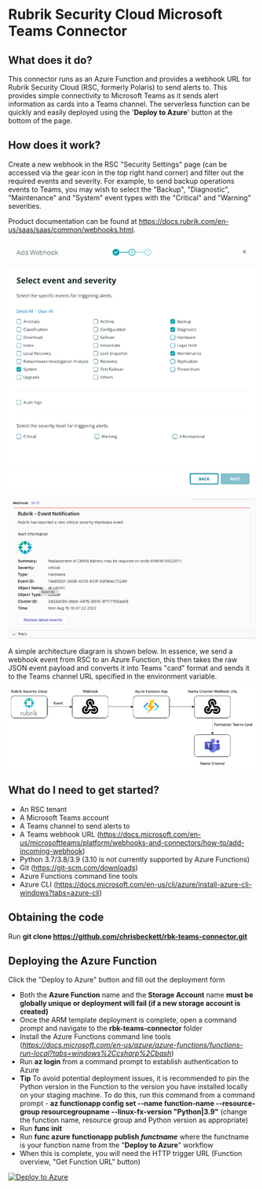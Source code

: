 # Rubrik Security Cloud Microsoft Teams Connector

## What does it do?

This connector runs as an Azure Function and provides a webhook URL for Rubrik Security Cloud (RSC, formerly Polaris) to send alerts to. This provides simple connectivity to Microsoft Teams as it sends alert information as cards into a Teams channel. The serverless function can be quickly and easily deployed using the '**Deploy to Azure**' button at the bottom of the page.

## How does it work?

Create a new webhook in the RSC "Security Settings" page (can be accessed via the gear icon in the top right hand corner) and filter out the required events and severity. For example, to send backup operations events to Teams, you may wish to select the "Backup", "Diagnostic", "Maintenance" and "System" event types with the "Critical" and "Warning" severities.

Product documentation can be found at https://docs.rubrik.com/en-us/saas/saas/common/webhooks.html.

![alt text](https://github.com/chrisbeckett/rbk-teams-connector/blob/main/add-webhook.png "Rubrik webhook configuration")

![alt text](https://github.com/chrisbeckett/rbk-teams-connector/blob/main/teams-event.png "Teams screenshot")

A simple architecture diagram is shown below. In essence, we send a webhook event from RSC to an Azure Function, this then takes the raw JSON event payload and converts it into Teams "card" format and sends it to the Teams channel URL specified in the environment variable.

![alt text](https://github.com/chrisbeckett/rbk-teams-connector/blob/main/teams-connector-arch.png "Architecture overview")

## What do I need to get started?

- An RSC tenant
- A Microsoft Teams account
- A Teams channel to send alerts to
- A Teams webhook URL (https://docs.microsoft.com/en-us/microsoftteams/platform/webhooks-and-connectors/how-to/add-incoming-webhook)
- Python 3.7/3.8/3.9 (3.10 is not currently supported by Azure Functions)
- Git (https://git-scm.com/downloads)
- Azure Functions command line tools
- Azure CLI (https://docs.microsoft.com/en-us/cli/azure/install-azure-cli-windows?tabs=azure-cli)

## Obtaining the code

Run **git clone https://github.com/chrisbeckett/rbk-teams-connector.git**

## Deploying the Azure Function

Click the "Deploy to Azure" button and fill out the deployment form

- Both the **Azure Function** name and the **Storage Account** name **must be globally unique or deployment will fail (if a new storage account is created)**
- Once the ARM template deployment is complete, open a command prompt and navigate to the **rbk-teams-connector** folder
- Install the Azure Functions command line tools (*https://docs.microsoft.com/en-us/azure/azure-functions/functions-run-local?tabs=windows%2Ccsharp%2Cbash*)
- Run **az login** from a command prompt to establish authentication to Azure
- **Tip** To avoid potential deployment issues, it is recommended to pin the Python version in the Function to the version you have installed locally on your staging machine. To do this, run this command from a command prompt -  **az functionapp config set --name function-name --resource-group resourcegroupname --linux-fx-version "Python|3.9"** (change the function name, resource group and Python version as appropriate)
- Run **func init**
- Run **func azure functionapp publish _functname_** where the functname is your function name from the "**Deploy to Azure**" workflow
- When this is complete, you will need the HTTP trigger URL (Function overview, "Get Function URL" button)

[![Deploy to Azure](https://aka.ms/deploytoazurebutton)](https://portal.azure.com/#create/Microsoft.Template/uri/https%3A%2F%2Fraw.githubusercontent.com%2Fchrisbeckett%2Frbk-teams-connector%2Fmain%2Fdeployment-template.json)
